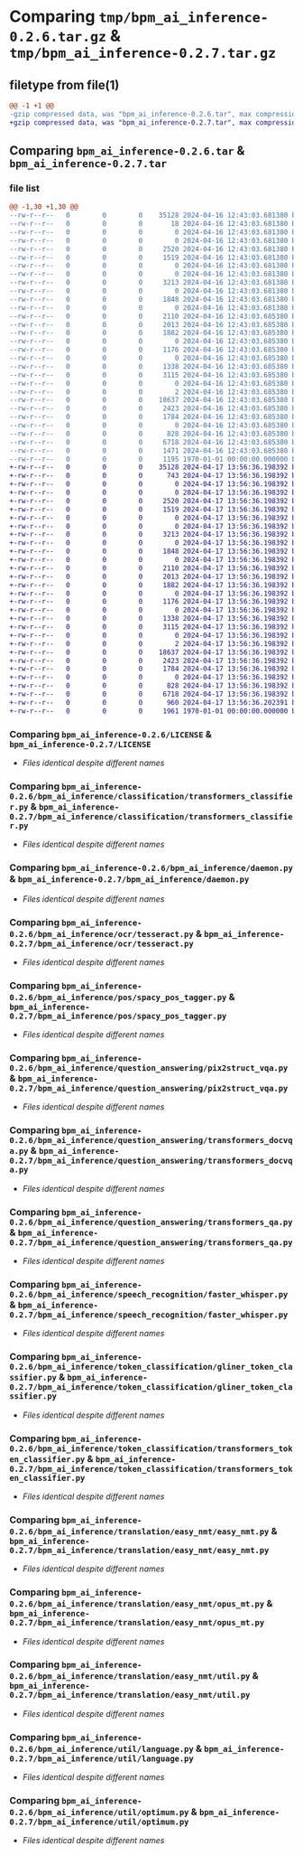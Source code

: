 # Comparing `tmp/bpm_ai_inference-0.2.6.tar.gz` & `tmp/bpm_ai_inference-0.2.7.tar.gz`

## filetype from file(1)

```diff
@@ -1 +1 @@
-gzip compressed data, was "bpm_ai_inference-0.2.6.tar", max compression
+gzip compressed data, was "bpm_ai_inference-0.2.7.tar", max compression
```

## Comparing `bpm_ai_inference-0.2.6.tar` & `bpm_ai_inference-0.2.7.tar`

### file list

```diff
@@ -1,30 +1,30 @@
--rw-r--r--   0        0        0    35128 2024-04-16 12:43:03.681380 bpm_ai_inference-0.2.6/LICENSE
--rw-r--r--   0        0        0       18 2024-04-16 12:43:03.681380 bpm_ai_inference-0.2.6/README.md
--rw-r--r--   0        0        0        0 2024-04-16 12:43:03.681380 bpm_ai_inference-0.2.6/bpm_ai_inference/__init__.py
--rw-r--r--   0        0        0        0 2024-04-16 12:43:03.681380 bpm_ai_inference-0.2.6/bpm_ai_inference/classification/__init__.py
--rw-r--r--   0        0        0     2520 2024-04-16 12:43:03.681380 bpm_ai_inference-0.2.6/bpm_ai_inference/classification/transformers_classifier.py
--rw-r--r--   0        0        0     1519 2024-04-16 12:43:03.681380 bpm_ai_inference-0.2.6/bpm_ai_inference/daemon.py
--rw-r--r--   0        0        0        0 2024-04-16 12:43:03.681380 bpm_ai_inference-0.2.6/bpm_ai_inference/llm/__init__.py
--rw-r--r--   0        0        0        0 2024-04-16 12:43:03.681380 bpm_ai_inference-0.2.6/bpm_ai_inference/ocr/__init__.py
--rw-r--r--   0        0        0     3213 2024-04-16 12:43:03.681380 bpm_ai_inference-0.2.6/bpm_ai_inference/ocr/tesseract.py
--rw-r--r--   0        0        0        0 2024-04-16 12:43:03.681380 bpm_ai_inference-0.2.6/bpm_ai_inference/pos/__init__.py
--rw-r--r--   0        0        0     1848 2024-04-16 12:43:03.681380 bpm_ai_inference-0.2.6/bpm_ai_inference/pos/spacy_pos_tagger.py
--rw-r--r--   0        0        0        0 2024-04-16 12:43:03.681380 bpm_ai_inference-0.2.6/bpm_ai_inference/question_answering/__init__.py
--rw-r--r--   0        0        0     2110 2024-04-16 12:43:03.685380 bpm_ai_inference-0.2.6/bpm_ai_inference/question_answering/pix2struct_vqa.py
--rw-r--r--   0        0        0     2013 2024-04-16 12:43:03.685380 bpm_ai_inference-0.2.6/bpm_ai_inference/question_answering/transformers_docvqa.py
--rw-r--r--   0        0        0     1882 2024-04-16 12:43:03.685380 bpm_ai_inference-0.2.6/bpm_ai_inference/question_answering/transformers_qa.py
--rw-r--r--   0        0        0        0 2024-04-16 12:43:03.685380 bpm_ai_inference-0.2.6/bpm_ai_inference/speech_recognition/__init__.py
--rw-r--r--   0        0        0     1176 2024-04-16 12:43:03.685380 bpm_ai_inference-0.2.6/bpm_ai_inference/speech_recognition/faster_whisper.py
--rw-r--r--   0        0        0        0 2024-04-16 12:43:03.685380 bpm_ai_inference-0.2.6/bpm_ai_inference/token_classification/__init__.py
--rw-r--r--   0        0        0     1338 2024-04-16 12:43:03.685380 bpm_ai_inference-0.2.6/bpm_ai_inference/token_classification/gliner_token_classifier.py
--rw-r--r--   0        0        0     3115 2024-04-16 12:43:03.685380 bpm_ai_inference-0.2.6/bpm_ai_inference/token_classification/transformers_token_classifier.py
--rw-r--r--   0        0        0        0 2024-04-16 12:43:03.685380 bpm_ai_inference-0.2.6/bpm_ai_inference/translation/__init__.py
--rw-r--r--   0        0        0        2 2024-04-16 12:43:03.685380 bpm_ai_inference-0.2.6/bpm_ai_inference/translation/easy_nmt/__init__.py
--rw-r--r--   0        0        0    18637 2024-04-16 12:43:03.685380 bpm_ai_inference-0.2.6/bpm_ai_inference/translation/easy_nmt/easy_nmt.py
--rw-r--r--   0        0        0     2423 2024-04-16 12:43:03.685380 bpm_ai_inference-0.2.6/bpm_ai_inference/translation/easy_nmt/opus_mt.py
--rw-r--r--   0        0        0     1784 2024-04-16 12:43:03.685380 bpm_ai_inference-0.2.6/bpm_ai_inference/translation/easy_nmt/util.py
--rw-r--r--   0        0        0        0 2024-04-16 12:43:03.685380 bpm_ai_inference-0.2.6/bpm_ai_inference/util/__init__.py
--rw-r--r--   0        0        0      828 2024-04-16 12:43:03.685380 bpm_ai_inference-0.2.6/bpm_ai_inference/util/language.py
--rw-r--r--   0        0        0     6718 2024-04-16 12:43:03.685380 bpm_ai_inference-0.2.6/bpm_ai_inference/util/optimum.py
--rw-r--r--   0        0        0     1471 2024-04-16 12:43:03.685380 bpm_ai_inference-0.2.6/pyproject.toml
--rw-r--r--   0        0        0     1195 1970-01-01 00:00:00.000000 bpm_ai_inference-0.2.6/PKG-INFO
+-rw-r--r--   0        0        0    35128 2024-04-17 13:56:36.198392 bpm_ai_inference-0.2.7/LICENSE
+-rw-r--r--   0        0        0      743 2024-04-17 13:56:36.198392 bpm_ai_inference-0.2.7/README.md
+-rw-r--r--   0        0        0        0 2024-04-17 13:56:36.198392 bpm_ai_inference-0.2.7/bpm_ai_inference/__init__.py
+-rw-r--r--   0        0        0        0 2024-04-17 13:56:36.198392 bpm_ai_inference-0.2.7/bpm_ai_inference/classification/__init__.py
+-rw-r--r--   0        0        0     2520 2024-04-17 13:56:36.198392 bpm_ai_inference-0.2.7/bpm_ai_inference/classification/transformers_classifier.py
+-rw-r--r--   0        0        0     1519 2024-04-17 13:56:36.198392 bpm_ai_inference-0.2.7/bpm_ai_inference/daemon.py
+-rw-r--r--   0        0        0        0 2024-04-17 13:56:36.198392 bpm_ai_inference-0.2.7/bpm_ai_inference/llm/__init__.py
+-rw-r--r--   0        0        0        0 2024-04-17 13:56:36.198392 bpm_ai_inference-0.2.7/bpm_ai_inference/ocr/__init__.py
+-rw-r--r--   0        0        0     3213 2024-04-17 13:56:36.198392 bpm_ai_inference-0.2.7/bpm_ai_inference/ocr/tesseract.py
+-rw-r--r--   0        0        0        0 2024-04-17 13:56:36.198392 bpm_ai_inference-0.2.7/bpm_ai_inference/pos/__init__.py
+-rw-r--r--   0        0        0     1848 2024-04-17 13:56:36.198392 bpm_ai_inference-0.2.7/bpm_ai_inference/pos/spacy_pos_tagger.py
+-rw-r--r--   0        0        0        0 2024-04-17 13:56:36.198392 bpm_ai_inference-0.2.7/bpm_ai_inference/question_answering/__init__.py
+-rw-r--r--   0        0        0     2110 2024-04-17 13:56:36.198392 bpm_ai_inference-0.2.7/bpm_ai_inference/question_answering/pix2struct_vqa.py
+-rw-r--r--   0        0        0     2013 2024-04-17 13:56:36.198392 bpm_ai_inference-0.2.7/bpm_ai_inference/question_answering/transformers_docvqa.py
+-rw-r--r--   0        0        0     1882 2024-04-17 13:56:36.198392 bpm_ai_inference-0.2.7/bpm_ai_inference/question_answering/transformers_qa.py
+-rw-r--r--   0        0        0        0 2024-04-17 13:56:36.198392 bpm_ai_inference-0.2.7/bpm_ai_inference/speech_recognition/__init__.py
+-rw-r--r--   0        0        0     1176 2024-04-17 13:56:36.198392 bpm_ai_inference-0.2.7/bpm_ai_inference/speech_recognition/faster_whisper.py
+-rw-r--r--   0        0        0        0 2024-04-17 13:56:36.198392 bpm_ai_inference-0.2.7/bpm_ai_inference/token_classification/__init__.py
+-rw-r--r--   0        0        0     1338 2024-04-17 13:56:36.198392 bpm_ai_inference-0.2.7/bpm_ai_inference/token_classification/gliner_token_classifier.py
+-rw-r--r--   0        0        0     3115 2024-04-17 13:56:36.198392 bpm_ai_inference-0.2.7/bpm_ai_inference/token_classification/transformers_token_classifier.py
+-rw-r--r--   0        0        0        0 2024-04-17 13:56:36.198392 bpm_ai_inference-0.2.7/bpm_ai_inference/translation/__init__.py
+-rw-r--r--   0        0        0        2 2024-04-17 13:56:36.198392 bpm_ai_inference-0.2.7/bpm_ai_inference/translation/easy_nmt/__init__.py
+-rw-r--r--   0        0        0    18637 2024-04-17 13:56:36.198392 bpm_ai_inference-0.2.7/bpm_ai_inference/translation/easy_nmt/easy_nmt.py
+-rw-r--r--   0        0        0     2423 2024-04-17 13:56:36.198392 bpm_ai_inference-0.2.7/bpm_ai_inference/translation/easy_nmt/opus_mt.py
+-rw-r--r--   0        0        0     1784 2024-04-17 13:56:36.198392 bpm_ai_inference-0.2.7/bpm_ai_inference/translation/easy_nmt/util.py
+-rw-r--r--   0        0        0        0 2024-04-17 13:56:36.198392 bpm_ai_inference-0.2.7/bpm_ai_inference/util/__init__.py
+-rw-r--r--   0        0        0      828 2024-04-17 13:56:36.198392 bpm_ai_inference-0.2.7/bpm_ai_inference/util/language.py
+-rw-r--r--   0        0        0     6718 2024-04-17 13:56:36.198392 bpm_ai_inference-0.2.7/bpm_ai_inference/util/optimum.py
+-rw-r--r--   0        0        0      960 2024-04-17 13:56:36.202391 bpm_ai_inference-0.2.7/pyproject.toml
+-rw-r--r--   0        0        0     1961 1970-01-01 00:00:00.000000 bpm_ai_inference-0.2.7/PKG-INFO
```

### Comparing `bpm_ai_inference-0.2.6/LICENSE` & `bpm_ai_inference-0.2.7/LICENSE`

 * *Files identical despite different names*

### Comparing `bpm_ai_inference-0.2.6/bpm_ai_inference/classification/transformers_classifier.py` & `bpm_ai_inference-0.2.7/bpm_ai_inference/classification/transformers_classifier.py`

 * *Files identical despite different names*

### Comparing `bpm_ai_inference-0.2.6/bpm_ai_inference/daemon.py` & `bpm_ai_inference-0.2.7/bpm_ai_inference/daemon.py`

 * *Files identical despite different names*

### Comparing `bpm_ai_inference-0.2.6/bpm_ai_inference/ocr/tesseract.py` & `bpm_ai_inference-0.2.7/bpm_ai_inference/ocr/tesseract.py`

 * *Files identical despite different names*

### Comparing `bpm_ai_inference-0.2.6/bpm_ai_inference/pos/spacy_pos_tagger.py` & `bpm_ai_inference-0.2.7/bpm_ai_inference/pos/spacy_pos_tagger.py`

 * *Files identical despite different names*

### Comparing `bpm_ai_inference-0.2.6/bpm_ai_inference/question_answering/pix2struct_vqa.py` & `bpm_ai_inference-0.2.7/bpm_ai_inference/question_answering/pix2struct_vqa.py`

 * *Files identical despite different names*

### Comparing `bpm_ai_inference-0.2.6/bpm_ai_inference/question_answering/transformers_docvqa.py` & `bpm_ai_inference-0.2.7/bpm_ai_inference/question_answering/transformers_docvqa.py`

 * *Files identical despite different names*

### Comparing `bpm_ai_inference-0.2.6/bpm_ai_inference/question_answering/transformers_qa.py` & `bpm_ai_inference-0.2.7/bpm_ai_inference/question_answering/transformers_qa.py`

 * *Files identical despite different names*

### Comparing `bpm_ai_inference-0.2.6/bpm_ai_inference/speech_recognition/faster_whisper.py` & `bpm_ai_inference-0.2.7/bpm_ai_inference/speech_recognition/faster_whisper.py`

 * *Files identical despite different names*

### Comparing `bpm_ai_inference-0.2.6/bpm_ai_inference/token_classification/gliner_token_classifier.py` & `bpm_ai_inference-0.2.7/bpm_ai_inference/token_classification/gliner_token_classifier.py`

 * *Files identical despite different names*

### Comparing `bpm_ai_inference-0.2.6/bpm_ai_inference/token_classification/transformers_token_classifier.py` & `bpm_ai_inference-0.2.7/bpm_ai_inference/token_classification/transformers_token_classifier.py`

 * *Files identical despite different names*

### Comparing `bpm_ai_inference-0.2.6/bpm_ai_inference/translation/easy_nmt/easy_nmt.py` & `bpm_ai_inference-0.2.7/bpm_ai_inference/translation/easy_nmt/easy_nmt.py`

 * *Files identical despite different names*

### Comparing `bpm_ai_inference-0.2.6/bpm_ai_inference/translation/easy_nmt/opus_mt.py` & `bpm_ai_inference-0.2.7/bpm_ai_inference/translation/easy_nmt/opus_mt.py`

 * *Files identical despite different names*

### Comparing `bpm_ai_inference-0.2.6/bpm_ai_inference/translation/easy_nmt/util.py` & `bpm_ai_inference-0.2.7/bpm_ai_inference/translation/easy_nmt/util.py`

 * *Files identical despite different names*

### Comparing `bpm_ai_inference-0.2.6/bpm_ai_inference/util/language.py` & `bpm_ai_inference-0.2.7/bpm_ai_inference/util/language.py`

 * *Files identical despite different names*

### Comparing `bpm_ai_inference-0.2.6/bpm_ai_inference/util/optimum.py` & `bpm_ai_inference-0.2.7/bpm_ai_inference/util/optimum.py`

 * *Files identical despite different names*


